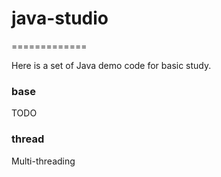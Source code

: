 # java-studio
=============

Here is a set of Java demo code for basic study.

### base
TODO

### thread
Multi-threading
